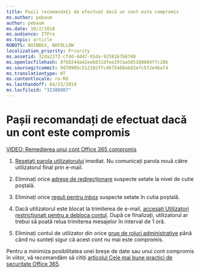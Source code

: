 ```yaml
---
title: Pașii recomandați de efectuat dacă un cont este compromis
ms.author: pebaum
author: pebaum
ms.date: 10/2/2018
ms.audience: ITPro
ms.topic: article
ROBOTS: NOINDEX, NOFOLLOW
localization_priority: Priority
ms.assetid: 32da2272-cfdd-4d47-91da-9258167b67d8
ms.openlocfilehash: 8f68244a42eeb831dfee297aa585108804ffc28b
ms.sourcegitcommit: 9d78905c512192ffc4675468abd2efc5f2e4baf4
ms.translationtype: HT
ms.contentlocale: ro-RO
ms.lasthandoff: 04/23/2019
ms.locfileid: "32388987"
---
```

# <a name="recommended-steps-to-take-if-an-account-is-compromised"></a>Pașii recomandați de efectuat dacă un cont este compromis

[VIDEO: Remedierea unui cont Office 365 compromis](https://www.microsoft.com/videoplayer/embed/RE2jvOb?pid=ocpVideo0-innerdiv-oneplayer&amp;postJsllMsg=true&amp;maskLevel=20&amp;autoplay=true)
  
1. [Resetați parola utilizatorului](https://support.office.com/article/7a5d073b-7fae-4aa5-8f96-9ecd041aba9c) imediat. Nu comunicați parola nouă către utilizatorul final prin e-mail. 
    
2. Eliminați orice [adrese de redirecționare](https://support.office.com/article/ab5eb117-0f22-4fa7-a662-3a6bdb0add74) suspecte setate la nivel de cutie poștală. 
    
3. Eliminați orice [reguli pentru inbox](https://support.office.com/article/1433E3A0-7FB0-4999-B536-50E05CB67FED) suspecte setate în cutia poștală. 
    
4. Dacă utilizatorul este blocat la trimiterea de e-mail, [accesați Utilizatori restricționați pentru a debloca contul](https://protection.office.com/?hash=/restrictedusers). După ce finalizați, utilizatorul ar trebui să poată relua trimiterea mesajelor în interval de 1 oră.
    
5. Eliminați contul de utilizator din orice [grup de roluri administrative](https://support.office.com/article/eac4d046-1afd-4f1a-85fc-8219c79e1504) până când nu sunteți sigur că acest cont nu mai este compromis. 
    
Pentru a minimiza posibilitatea unei breșe de date sau unui cont compromis în viitor, vă recomandăm să citiți [articolul Cele mai bune practici de securitate Office 365](https://support.office.com/article/9295e396-e53d-49b9-ae9b-0b5828cdedc3).
  

